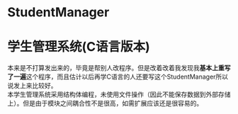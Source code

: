 # StudentManager
# 学生管理系统(C语言版本)

本来是不打算发出来的，毕竟是帮别人改程序。但是改着改着我发现我**基本上重写了一遍**这个程序，而且估计以后再学C语言的人还要写这个StudentManager所以说发上来比较好。  
本学生管理系统采用结构体编程，未使用文件操作（因此不能保存数据到外部存储上）。但是由于模块之间耦合性不是很高，如需扩展应该还是很容易的。  
